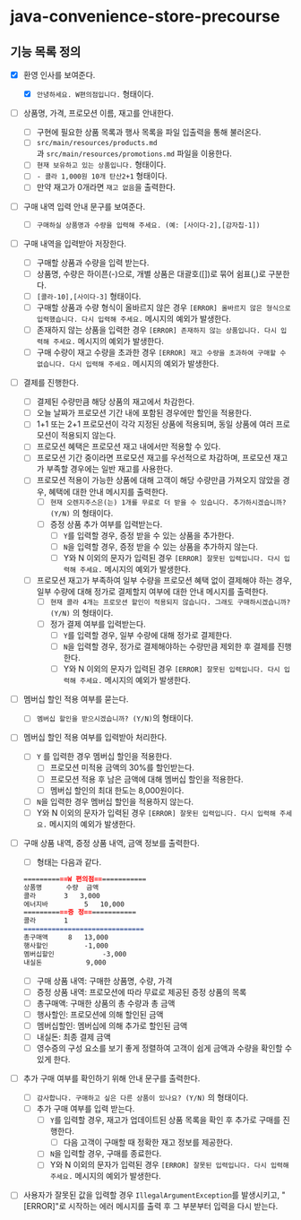 # java-convenience-store-precourse


## 기능 목록 정의
- [X]  환영 인사를 보여준다.
    - [X]  `안녕하세요. W편의점입니다.` 형태이다.
- [ ]  상품명, 가격, 프로모션 이름, 재고를 안내한다.
    - [ ]  구현에 필요한 상품 목록과 행사 목록을 파일 입출력을 통해 불러온다.
    - [ ]  `src/main/resources/products.md`과 `src/main/resources/promotions.md` 파일을 이용한다.
    - [ ]  `현재 보유하고 있는 상품입니다.` 형태이다.
    - [ ]  `- 콜라 1,000원 10개 탄산2+1` 형태이다.
    - [ ]  만약 재고가 0개라면 `재고 없음`을 출력한다.

- [ ]  구매 내역 입력 안내 문구를 보여준다.
    - [ ]  `구매하실 상품명과 수량을 입력해 주세요. (예: [사이다-2],[감자칩-1])`

- [ ]  구매 내역을 입력받아 저장한다.
    - [ ]  구매할 상품과 수량을 입력 받는다.
    - [ ]  상품명, 수량은 하이픈(-)으로, 개별 상품은 대괄호([])로 묶어 쉼표(,)로 구분한다.
    - [ ]  `[콜라-10],[사이다-3]` 형태이다.
    - [ ]  구매할 상품과 수량 형식이 올바르지 않은 경우 `[ERROR] 올바르지 않은 형식으로 입력했습니다. 다시 입력해 주세요.` 메시지의 예외가 발생한다.
    - [ ]  존재하지 않는 상품을 입력한 경우 `[ERROR] 존재하지 않는 상품입니다. 다시 입력해 주세요.` 메시지의 예외가 발생한다.
    - [ ]  구매 수량이 재고 수량을 초과한 경우 `[ERROR] 재고 수량을 초과하여 구매할 수 없습니다. 다시 입력해 주세요.` 메시지의 예외가 발생한다.

- [ ]  결제를 진행한다.
    - [ ]  결제된 수량만큼 해당 상품의 재고에서 차감한다.
    - [ ]  오늘 날짜가 프로모션 기간 내에 포함된 경우에만 할인을 적용한다.
    - [ ]  1+1 또는 2+1 프로모션이 각각 지정된 상품에 적용되며, 동일 상품에 여러 프로모션이 적용되지 않는다.
    - [ ]  프로모션 혜택은 프로모션 재고 내에서만 적용할 수 있다.
    - [ ]  프로모션 기간 중이라면 프로모션 재고를 우선적으로 차감하며, 프로모션 재고가 부족할 경우에는 일반 재고를 사용한다.
    - [ ]  프로모션 적용이 가능한 상품에 대해 고객이 해당 수량만큼 가져오지 않았을 경우, 혜택에 대한 안내 메시지를 출력한다.
        - [ ]  `현재 오렌지주스은(는) 1개를 무료로 더 받을 수 있습니다. 추가하시겠습니까? (Y/N)` 의 형태이다.
        - [ ]  증정 상품 추가 여부를 입력받는다.
            - [ ]  `Y`를 입력할 경우, 증정 받을 수 있는 상품을 추가한다.
            - [ ]  `N`을 입력할 경우, 증정 받을 수 있는 상품을 추가하지 않는다.
            - [ ]  Y와 N 이외의 문자가 입력된 경우 `[ERROR] 잘못된 입력입니다. 다시 입력해 주세요.` 메시지의 예외가 발생한다.
    - [ ]  프로모션 재고가 부족하여 일부 수량을 프로모션 혜택 없이 결제해야 하는 경우, 일부 수량에 대해 정가로 결제할지 여부에 대한 안내 메시지를 출력한다.
        - [ ]  `현재 콜라 4개는 프로모션 할인이 적용되지 않습니다. 그래도 구매하시겠습니까? (Y/N)` 의 형태이다.
        - [ ]  정가 결제 여부를 입력받는다.
            - [ ]  `Y`를 입력할 경우, 일부 수량에 대해 정가로 결제한다.
            - [ ]  `N`을 입력할 경우, 정가로 결제해야하는 수량만큼 제외한 후 결제를 진행한다.
            - [ ]  Y와 N 이외의 문자가 입력된 경우 `[ERROR] 잘못된 입력입니다. 다시 입력해 주세요.` 메시지의 예외가 발생한다.

- [ ]  멤버십 할인 적용 여부를 묻는다.
    - [ ]  `멤버십 할인을 받으시겠습니까? (Y/N)`의 형태이다.

- [ ]  멤버십 할인 적용 여부를 입력받아 처리한다.
    - [ ]  `Y` 를 입력한 경우 멤버십 할인을 적용한다.
        - [ ]  프로모션 미적용 금액의 30%를 할인받는다.
        - [ ]  프로모션 적용 후 남은 금액에 대해 멤버십 할인을 적용한다.
        - [ ]  멤버십 할인의 최대 한도는 8,000원이다.
    - [ ]  `N`을 입력한 경우 멤버십 할인을 적용하지 않는다.
    - [ ]  Y와 N 이외의 문자가 입력된 경우 `[ERROR] 잘못된 입력입니다. 다시 입력해 주세요.` 메시지의 예외가 발생한다.

- [ ]  구매 상품 내역, 증정 상품 내역, 금액 정보를 출력한다.
    - [ ]  형태는 다음과 같다.

   ```markdown
   ===========W 편의점=============
   상품명		수량	금액
   콜라		3 	3,000
   에너지바 		5 	10,000
   ===========증	정=============
   콜라		1
   ==============================
   총구매액		8	13,000
   행사할인			-1,000
   멤버십할인			-3,000
   내실돈			 9,000
   ```

    - [ ]  구매 상품 내역: 구매한 상품명, 수량, 가격
    - [ ]  증정 상품 내역: 프로모션에 따라 무료로 제공된 증정 상품의 목록
    - [ ]  총구매액: 구매한 상품의 총 수량과 총 금액
    - [ ]  행사할인: 프로모션에 의해 할인된 금액
    - [ ]  멤버십할인: 멤버십에 의해 추가로 할인된 금액
    - [ ]  내실돈: 최종 결제 금액
    - [ ]  영수증의 구성 요소를 보기 좋게 정렬하여 고객이 쉽게 금액과 수량을 확인할 수 있게 한다.

- [ ]  추가 구매 여부를 확인하기 위해 안내 문구를 출력한다.
    - [ ]  `감사합니다. 구매하고 싶은 다른 상품이 있나요? (Y/N)` 의 형태이다.
    - [ ]  추가 구매 여부를 입력 받는다.
        - [ ]  `Y`를 입력할 경우, 재고가 업데이트된 상품 목록을 확인 후 추가로 구매를 진행한다.
            - [ ]  다음 고객이 구매할 때 정확한 재고 정보를 제공한다.
        - [ ]  `N`을 입력할 경우, 구매를 종료한다.
        - [ ]  Y와 N 이외의 문자가 입력된 경우 `[ERROR] 잘못된 입력입니다. 다시 입력해 주세요.` 메시지의 예외가 발생한다.

- [ ]  사용자가 잘못된 값을 입력할 경우 `IllegalArgumentException`를 발생시키고, "[ERROR]"로 시작하는 에러 메시지를 출력 후 그 부분부터 입력을 다시 받는다.
